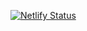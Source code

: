 [![Netlify Status](https://api.netlify.com/api/v1/badges/2adda9bd-2c71-454d-b833-3b2199093db4/deploy-status)](https://app.netlify.com/projects/webcomtoday/deploys)
